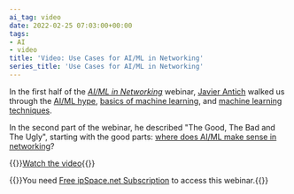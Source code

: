 ```yaml
---
ai_tag: video
date: 2022-02-25 07:03:00+00:00
tags:
- AI
- video
title: 'Video: Use Cases for AI/ML in Networking'
series_title: 'Use Cases for AI/ML in Networking'
---
```

In the first half of the _[AI/ML in Networking](https://www.ipspace.net/AI_and_ML_in_Networking)_ webinar, [Javier Antich](https://www.ipspace.net/Author:Javier_Antich) walked us through the [AI/ML hype](/2021/10/video-ai-ml-introduction.html), [basics of machine learning](/2021/12/video-machine-learning-101.html), and [machine learning techniques](/2022/01/video-machine-learning-techniques.html).

In the second part of the webinar, he described "The Good, The Bad and The Ugly", starting with the good parts: [where does AI/ML make sense in networking](https://my.ipspace.net/bin/get/AI/3.1%20-%20Networking-Related%20Use%20Cases%20%28The%20Good%29.mp4?doccode=AI)?

{{<jump>}}[Watch the video](https://my.ipspace.net/bin/get/AI/3.1%20-%20Networking-Related%20Use%20Cases%20%28The%20Good%29.mp4?doccode=AI){{</jump>}}

{{<note free>}}You need [Free ipSpace.net Subscription](https://www.ipspace.net/Subscription/Free) to access this webinar.{{</note>}}
